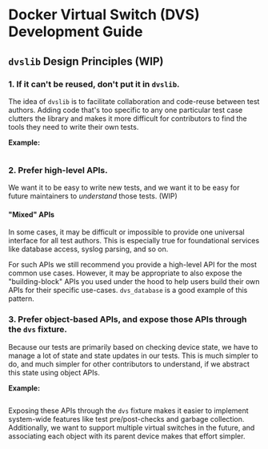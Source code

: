 # Docker Virtual Switch (DVS) Development Guide

## `dvslib` Design Principles (WIP)

### 1. If it can't be reused, don't put it in `dvslib`.

The idea of `dvslib` is to facilitate collaboration and code-reuse between test authors. Adding code that's too specific to any one particular test case clutters the library and makes it more difficult for contributors to find the tools they need to write their own tests.

**Example:**
```

```

### 2. Prefer high-level APIs.

We want it to be easy to write new tests, and we want it to be easy for future maintainers to *understand* those tests. (WIP)

#### "Mixed" APIs
In some cases, it may be difficult or impossible to provide one universal interface for all test authors. This is especially true for foundational services like database access, syslog parsing, and so on.

For such APIs we still recommend you provide a high-level API for the most common use cases. However, it may be appropriate to also expose the "building-block" APIs you used under the hood to help users build their own APIs for their specific use-cases. `dvs_database` is a good example of this pattern.

### 3. Prefer object-based APIs, and expose those APIs through the `dvs` fixture.

Because our tests are primarily based on checking device state, we have to manage a lot of state and state updates in our tests. This is much simpler to do, and much simpler for other contributors to understand, if we abstract this state using object APIs.

**Example:**
```

```

Exposing these APIs through the `dvs` fixture makes it easier to implement system-wide features like test pre/post-checks and garbage collection. Additionally, we want to support multiple virtual switches in the future, and associating each object with its parent device makes that effort simpler.

